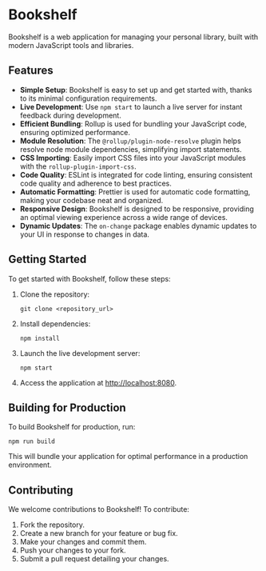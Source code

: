 # Bookshelf

Bookshelf is a web application for managing your personal library, built with modern JavaScript tools and libraries.

## Features

- **Simple Setup**: Bookshelf is easy to set up and get started with, thanks to its minimal configuration requirements.
- **Live Development**: Use `npm start` to launch a live server for instant feedback during development.
- **Efficient Bundling**: Rollup is used for bundling your JavaScript code, ensuring optimized performance.
- **Module Resolution**: The `@rollup/plugin-node-resolve` plugin helps resolve node module dependencies, simplifying import statements.
- **CSS Importing**: Easily import CSS files into your JavaScript modules with the `rollup-plugin-import-css`.
- **Code Quality**: ESLint is integrated for code linting, ensuring consistent code quality and adherence to best practices.
- **Automatic Formatting**: Prettier is used for automatic code formatting, making your codebase neat and organized.
- **Responsive Design**: Bookshelf is designed to be responsive, providing an optimal viewing experience across a wide range of devices.
- **Dynamic Updates**: The `on-change` package enables dynamic updates to your UI in response to changes in data.

## Getting Started

To get started with Bookshelf, follow these steps:

1. Clone the repository:

   ```
   git clone <repository_url>
   ```

2. Install dependencies:

   ```
   npm install
   ```

3. Launch the live development server:

   ```
   npm start
   ```

4. Access the application at [http://localhost:8080](http://localhost:8080).

## Building for Production

To build Bookshelf for production, run:

   ```
   npm run build
   ```
This will bundle your application for optimal performance in a production environment.

## Contributing

We welcome contributions to Bookshelf! To contribute:

1. Fork the repository.
2. Create a new branch for your feature or bug fix.
3. Make your changes and commit them.
4. Push your changes to your fork.
5. Submit a pull request detailing your changes.
